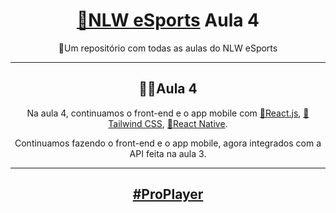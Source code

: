 <h1 align="center"><a href="https://app.rocketseat.com.br/event/nlw-09/ignite/aula-4">🚀NLW eSports</a> Aula 4</h1>
<p align="center">📂Um repositório com todas as aulas do NLW eSports</p>

---

<h2 align="center">👨‍💻Aula 4</h2>
<p align="center">
Na aula 4, continuamos o front-end e o app mobile com <a href="https://pt-br.reactjs.org">🧪React.js</a>, <a href="https://tailwindcss.com">🎨Tailwind CSS</a>, <a href="https://reactnative.dev">📱React Native</a>.
</p>
<p align="center">
Continuamos fazendo o front-end e o app mobile, agora integrados com a API feita na aula 3.
</p>

---

<h2 align="center"><a href="https://app.rocketseat.com.br/event/nlw-09/ignite/aula-4">#ProPlayer</a>
</h2>